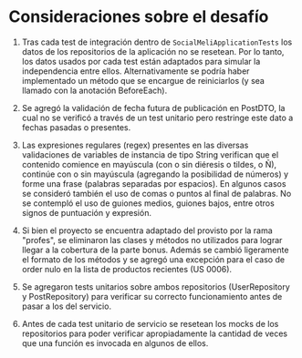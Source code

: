 # Consideraciones sobre el desafío
1) Tras cada test de integración dentro de `SocialMeliApplicationTests` los datos de los repositorios de la aplicación no se resetean.
Por lo tanto, los datos usados por cada test están adaptados para simular la independencia entre ellos. 
   Alternativamente se podría haber implementado un método que se encargue de reiniciarlos (y sea llamado con la anotación BeforeEach).
   
2) Se agregó la validación de fecha futura de publicación en PostDTO, la cual no se verificó a través de un test unitario pero restringe este dato a fechas pasadas o presentes.

3) Las expresiones regulares (regex) presentes en las diversas validaciones de variables de instancia de tipo String verifican que el contenido comience en mayúscula (con o sin diéresis o tildes, o Ñ), continúe con o sin mayúscula (agregando la posibilidad de números) y forme una frase (palabras separadas por espacios).
En algunos casos se consideró también el uso de comas o puntos al final de palabras.
   No se contempló el uso de guiones medios, guiones bajos, entre otros signos de puntuación y expresión.
   
4) Si bien el proyecto se encuentra adaptado del provisto por la rama "profes", se eliminaron las clases y métodos no utilizados para lograr llegar a la cobertura de la parte bonus.
Además se cambió ligeramente el formato de los métodos y se agregó una excepción para el caso de order nulo en la lista de productos recientes (US 0006).
   
5) Se agregaron tests unitarios sobre ambos repositorios (UserRepository y PostRepository) para verificar su correcto funcionamiento antes de pasar a los del servicio.

6) Antes de cada test unitario de servicio se resetean los mocks de los repositorios para poder verificar apropiadamente la cantidad de veces que una función es invocada en algunos de ellos.